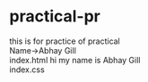 # practical-pr
this is for practice of practical
<br>
Name->Abhay Gill
<br>
index.html hi my name is Abhay Gill
<br>
index.css
